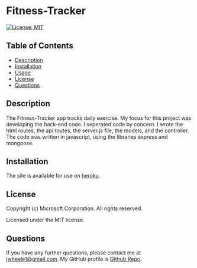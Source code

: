 # Fitness-Tracker
  [![License: MIT](https://img.shields.io/badge/License-MIT-yellow.svg)](https://opensource.org/licenses/MIT)
  ## Table of Contents
  * [Description](#Description)
  * [Installation](#Installation)
  * [Usage](#Usage)
  * [License](#License)
  * [Questions](#Questions)
  ## Description
  The Fitness-Tracker app tracks daily exercise. My focus for this project was developing the back-end code. I seperated code by concern. I wrote the html routes, the api routes, the server.js file, the models, and the controller. The code was written in javascript, using the libraries express and mongoose.
  ## Installation
  The site is available for use on [heroku](https://limitless-ravine-46077.herokuapp.com/?id=5fee571d943ea5001789ee00).
  ## License
  Copyright (c) Microsoft Corporation. All rights reserved.
  
  Licensed under the MIT license.
  ## Questions
  If you have any further questions, please contact me at jwheele1@gmail.com.
  My GitHub profile is [Github Repo](https://github.com/jrtwheeler).
